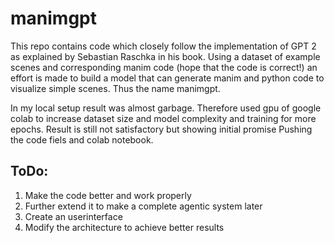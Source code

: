 # manimgpt
This repo contains code which closely follow the implementation of GPT 2 as explained by Sebastian Raschka in his book.
Using a dataset of example scenes and corresponding manim code (hope that the code is correct!) an effort is made to build a model that can generate manim and python code to visualize simple scenes. Thus the name manimgpt.

In my local setup result was almost garbage.
Therefore used gpu of google colab to increase dataset size and model complexity and training for more epochs.
Result is still not satisfactory but showing initial promise
Pushing the code fiels and colab notebook.

## ToDo:
1. Make the code better and work properly
2. Further extend it to make a complete agentic system later
3. Create an userinterface
4. Modify the architecture to achieve better results
